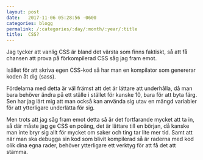 ```yaml
---
layout: post
date:   2017-11-06 05:28:56 -0600
categories: blogg
permalink: /:categories/:day/:month/:year/:title
title:  CSS?
---
```


Jag tycker att vanlig CSS är bland det värsta som finns faktiskt, så att få chansen att prova på förkompilerad CSS såg jag fram emot.

Isället för att skriva egen CSS-kod så har man en kompilator som genererar koden åt dig (sass). 

Fördelarna med detta är väl främst att det är
lättare att underhålla, då man bara behöver ändra på ett ställe i stället för kanske 10, bara för att byta färg. Sen har jag lärt mig att man också kan använda sig utav en mängd variabler för att ytterligare underlätta för sig. 

Men trots att jag såg fram emot detta så är det fortfarande mycket att ta in, så där måste jag ge CSS en poäng, det är lättare till en början, då kanske man inte bryr sig allt för mycket om saker och ting tar lite mer tid. Samt att när man ska debugga sin kod som blivit kompilerad så är raderna med kod olik dina egna rader, behöver ytterligare ett verktyg för att få det att stämma.


